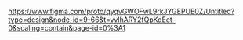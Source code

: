 https://www.figma.com/proto/qyqvGWOFwL9rkJYGEPUE0Z/Untitled?type=design&node-id=9-66&t=vvlhARY2fQpKdEet-0&scaling=contain&page-id=0%3A1
